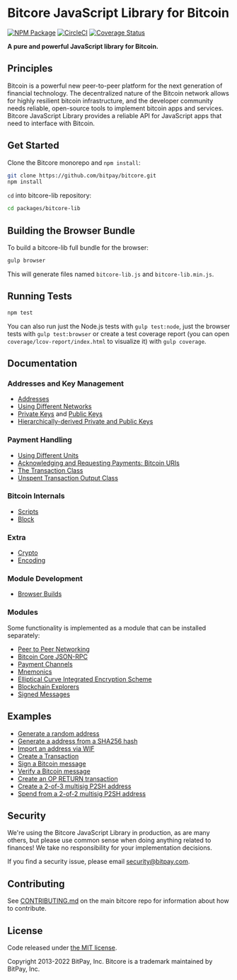 # Bitcore JavaScript Library for Bitcoin

[![NPM Package](https://img.shields.io/npm/v/bitcore-lib.svg?style=flat-square)](https://www.npmjs.org/package/bitcore-lib)
[![CircleCI](https://dl.circleci.com/status-badge/img/gh/bitpay/bitcore/tree/master.svg?style=shield&task=bitcore-lib)](https://dl.circleci.com/status-badge/redirect/gh/bitpay/bitcore/tree/master)
[![Coverage Status](https://img.shields.io/coveralls/bitpay/bitcore-lib.svg?style=flat-square)](https://coveralls.io/r/bitpay/bitcore-lib)

**A pure and powerful JavaScript library for Bitcoin.**

## Principles

Bitcoin is a powerful new peer-to-peer platform for the next generation of financial technology. The decentralized nature of the Bitcoin network allows for highly resilient bitcoin infrastructure, and the developer community needs reliable, open-source tools to implement bitcoin apps and services. Bitcore JavaScript Library provides a reliable API for JavaScript apps that need to interface with Bitcoin.

## Get Started

Clone the Bitcore monorepo and `npm install`:
```sh
git clone https://github.com/bitpay/bitcore.git
npm install
```
`cd` into bitcore-lib repository:
```sh
cd packages/bitcore-lib
```

## Building the Browser Bundle

To build a bitcore-lib full bundle for the browser:

```sh
gulp browser
```

This will generate files named `bitcore-lib.js` and `bitcore-lib.min.js`.

## Running Tests

```sh
npm test
```

You can also run just the Node.js tests with `gulp test:node`, just the browser tests with `gulp test:browser` or create a test coverage report (you can open `coverage/lcov-report/index.html` to visualize it) with `gulp coverage`.

## Documentation 

### Addresses and Key Management

- [Addresses](docs/address.md)
- [Using Different Networks](docs/networks.md)
- [Private Keys](docs/privatekey.md) and [Public Keys](docs/publickey.md)
- [Hierarchically-derived Private and Public Keys](docs/hierarchical.md)

### Payment Handling

- [Using Different Units](docs/unit.md)
- [Acknowledging and Requesting Payments: Bitcoin URIs](docs/uri.md)
- [The Transaction Class](docs/transaction.md)
- [Unspent Transaction Output Class](docs/unspentoutput.md)

### Bitcoin Internals

- [Scripts](docs/script.md)
- [Block](docs/block.md)

### Extra

- [Crypto](docs/crypto.md)
- [Encoding](docs/encoding.md)

### Module Development

- [Browser Builds](docs/browser.md)

### Modules

Some functionality is implemented as a module that can be installed separately:

- [Peer to Peer Networking](https://github.com/bitpay/bitcore/tree/master/packages/bitcore-p2p)
- [Bitcoin Core JSON-RPC](https://github.com/bitpay/bitcoind-rpc)
- [Payment Channels](https://github.com/bitpay/bitcore-channel)
- [Mnemonics](https://github.com/bitpay/bitcore/tree/master/packages/bitcore-mnemonic)
- [Elliptical Curve Integrated Encryption Scheme](https://github.com/bitpay/bitcore-ecies)
- [Blockchain Explorers](https://github.com/bitpay/bitcore-explorers)
- [Signed Messages](https://github.com/bitpay/bitcore-message)

## Examples

- [Generate a random address](docs/examples.md#generate-a-random-address)
- [Generate a address from a SHA256 hash](docs/examples.md#generate-a-address-from-a-sha256-hash)
- [Import an address via WIF](docs/examples.md#import-an-address-via-wif)
- [Create a Transaction](docs/examples.md#create-a-transaction)
- [Sign a Bitcoin message](docs/examples.md#sign-a-bitcoin-message)
- [Verify a Bitcoin message](docs/examples.md#verify-a-bitcoin-message)
- [Create an OP RETURN transaction](docs/examples.md#create-an-op-return-transaction)
- [Create a 2-of-3 multisig P2SH address](docs/examples.md#create-a-2-of-3-multisig-p2sh-address)
- [Spend from a 2-of-2 multisig P2SH address](docs/examples.md#spend-from-a-2-of-2-multisig-p2sh-address)

## Security

We're using the Bitcore JavaScript Library in production, as are many others, but please use common sense when doing anything related to finances! We take no responsibility for your implementation decisions.

If you find a security issue, please email security@bitpay.com.

## Contributing

See [CONTRIBUTING.md](https://github.com/bitpay/bitcore/blob/master/CONTRIBUTING.md) on the main bitcore repo for information about how to contribute.

## License

Code released under [the MIT license](https://github.com/bitpay/bitcore/blob/master/LICENSE).

Copyright 2013-2022 BitPay, Inc. Bitcore is a trademark maintained by BitPay, Inc.
